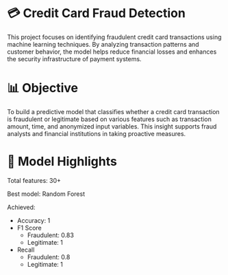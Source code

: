 # 💳 Credit Card Fraud Detection
This project focuses on identifying fraudulent credit card transactions using machine learning techniques. By analyzing transaction patterns and customer behavior, the model helps reduce financial losses and enhances the security infrastructure of payment systems.

# 📊 Objective
To build a predictive model that classifies whether a credit card transaction is fraudulent or legitimate based on various features such as transaction amount, time, and anonymized input variables. This insight supports fraud analysts and financial institutions in taking proactive measures.

# 🧠 Model Highlights
Total features: 30+

Best model: Random Forest

Achieved:
- Accuracy: 1
- F1 Score
  - Fraudulent: 0.83
  - Legitimate: 1
- Recall
  - Fraudulent: 0.8
  - Legitimate: 1

